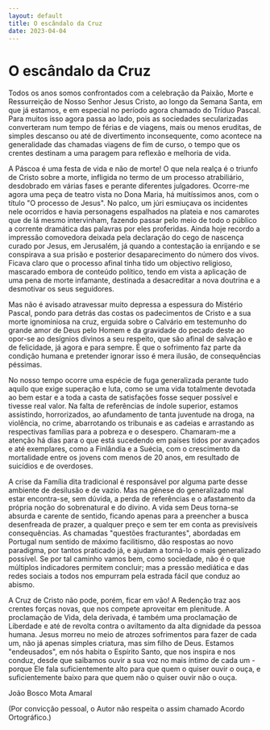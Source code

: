 ```yaml
---
layout: default
title: O escândalo da Cruz
date: 2023-04-04
---
```

# O escândalo da Cruz

Todos os anos somos confrontados com a celebração da Paixão, Morte e Ressurreição de Nosso Senhor Jesus Cristo, ao longo da Semana Santa, em que já estamos, e em especial no período agora chamado do Tríduo Pascal. Para muitos isso agora passa ao lado, pois as sociedades secularizadas converteram num tempo de férias e de viagens, mais ou menos eruditas, de simples descanso ou até de divertimento inconsequente, como acontece na generalidade das chamadas viagens de fim de curso, o tempo que os crentes destinam a uma paragem para reflexão e melhoria de vida.

A Páscoa é uma festa de vida e não de morte! O que nela realça é o triunfo de Cristo sobre a morte, infligida no termo de um processo atrabiliário, desdobrado em várias fases e perante diferentes julgadores. Ocorre-me agora uma peça de teatro vista no Dona Maria, há muitíssimos anos, com o título "O processo de Jesus". No palco, um júri esmiuçava os incidentes nele ocorridos e havia personagens espalhados na plateia e nos camarotes que de lá mesmo intervinham, fazendo passar pelo meio de todo o público a corrente dramática das palavras por eles proferidas. Ainda hoje recordo a impressão comovedora deixada pela declaração do cego de nascença curado por Jesus, em Jerusalém, já quando a contestação ia enrijando e se conspirava a sua prisão e posterior desaparecimento do número dos vivos. Ficava claro que o processo afinal tinha tido um objectivo religioso, mascarado embora de conteúdo político, tendo em vista a aplicação de uma pena de morte infamante, destinada a desacreditar a nova doutrina e a desmotivar os seus seguidores.

Mas não é avisado atravessar muito depressa a espessura do Mistério Pascal, pondo para detrás das costas os padecimentos de Cristo e a sua morte ignominiosa na cruz, erguida sobre o Calvário em testemunho do grande amor de Deus pelo Homem e da gravidade do pecado deste ao opor-se ao desígnios divinos a seu respeito, que são afinal de salvação e de felicidade, já agora e para sempre. É que o sofrimento faz parte da condição humana e pretender ignorar isso é mera ilusão, de consequências péssimas.

No nosso tempo ocorre uma espécie de fuga generalizada perante tudo aquilo que exige superação e luta, como se uma vida totalmente devotada ao bem estar e a toda a casta de satisfações fosse sequer possível e tivesse real valor. Na falta de referências de índole superior, estamos assistindo, horrorizados, ao afundamento de tanta juventude na droga, na violência, no crime, abarrotando os tribunais e as cadeias e arrastando as respectivas  famílias para a pobreza e o desespero. Chamaram-me  a atenção há dias para o que está sucedendo em países tidos por avançados e até exemplares, como a Finlândia e a Suécia, com o crescimento da mortalidade entre os jovens com menos de 20 anos, em resultado de suicídios e de overdoses.

A crise da Família dita tradicional é responsável por alguma parte desse ambiente de desilusão e de vazio. Mas na génese do generalizado mal estar encontra-se, sem dúvida, a perda de referências e o afastamento da própria noção do sobrenatural e do divino. A vida sem Deus torna-se absurda e carente de sentido, ficando apenas para a preencher a busca desenfreada de prazer, a qualquer preço e sem ter em conta as previsíveis consequências. As chamadas "questões fracturantes", abordadas em Portugal num sentido de máximo facilitismo, dão respostas ao novo paradigma, por tantos praticado já, e ajudam a torná-lo o mais generalizado possível. Se por tal caminho vamos bem, como sociedade, não é o que múltiplos indicadores permitem concluir; mas a pressão mediática e das redes sociais a todos nos empurram pela estrada fácil que conduz ao abismo.

A Cruz de Cristo não pode, porém, ficar em vão! A Redenção traz aos crentes forças novas, que nos compete aproveitar em plenitude. A proclamação de Vida, dela derivada, é também uma proclamação de Liberdade e até de revolta contra o aviltamento da alta dignidade da pessoa humana. Jesus morreu no meio de atrozes sofrimentos para fazer de cada um, não já apenas simples criatura, mas sim filho de Deus. Estamos "endeusados", em  nós habita o Espírito Santo, que nos inspira e nos conduz, desde que saibamos ouvir a sua voz no mais íntimo de cada um -  porque Ele fala suficientemente alto para que quem  o quiser ouvir o ouça, e suficientemente baixo para que quem não o quiser ouvir não o ouça. 


João Bosco Mota Amaral

(Por convicção pessoal, o Autor não respeita o assim chamado Acordo Ortográfico.)